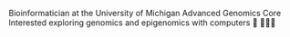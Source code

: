 Bioinformatician at the University of Michigan Advanced Genomics Core
Interested exploring genomics and epigenomics with computers 🧬 👩🏻‍💻
<!---
grkenney/grkenney is a ✨ special ✨ repository because its `README.md` (this file) appears on your GitHub profile.
You can click the Preview link to take a look at your changes.
--->
